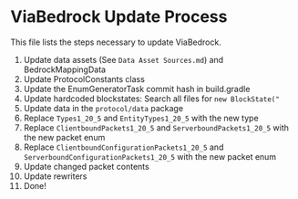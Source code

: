 # ViaBedrock Update Process

This file lists the steps necessary to update ViaBedrock.

1. Update data assets (See `Data Asset Sources.md`) and BedrockMappingData
2. Update ProtocolConstants class
3. Update the EnumGeneratorTask commit hash in build.gradle
4. Update hardcoded blockstates: Search all files for `new BlockState("`
5. Update data in the `protocol/data` package
6. Replace `Types1_20_5` and `EntityTypes1_20_5` with the new type
7. Replace `ClientboundPackets1_20_5` and `ServerboundPackets1_20_5` with the new packet enum
8. Replace `ClientboundConfigurationPackets1_20_5` and `ServerboundConfigurationPackets1_20_5` with the new packet enum
9. Update changed packet contents
10. Update rewriters
11. Done!
